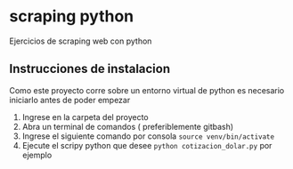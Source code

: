 # scraping python
Ejercicios de scraping web con python

## Instrucciones de instalacion
Como este proyecto corre sobre un entorno virtual de python es necesario iniciarlo antes de poder empezar
1. Ingrese en la carpeta del proyecto
2. Abra un terminal de comandos ( preferiblemente gitbash)
3. Ingrese el siguiente comando por consola `source venv/bin/activate`
4. Ejecute el scripy python que desee `python cotizacion_dolar.py` por ejemplo

